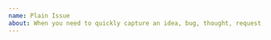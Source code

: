 ```yaml
---
name: Plain Issue
about: When you need to quickly capture an idea, bug, thought, request, discussion, etc
---
```

